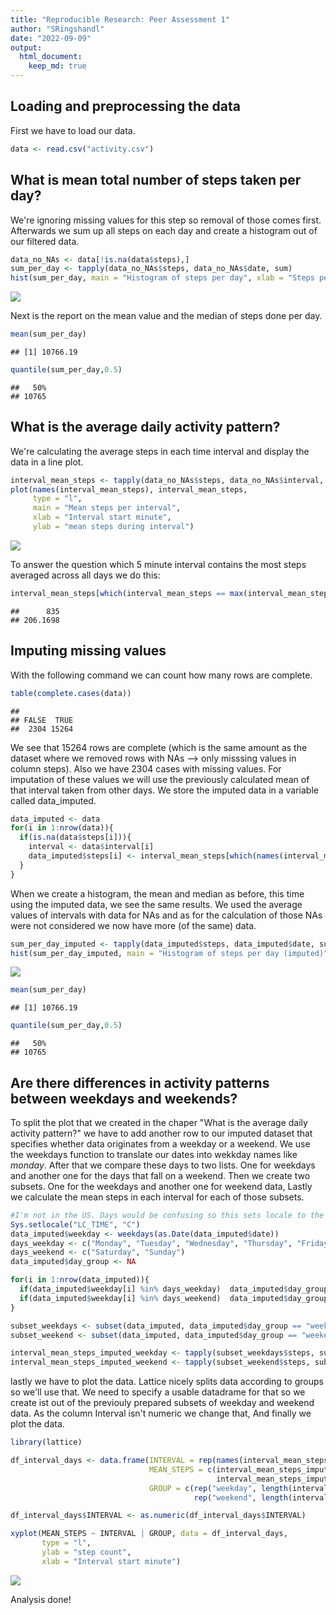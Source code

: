 ```yaml
---
title: "Reproducible Research: Peer Assessment 1"
author: "SRingshandl"
date: "2022-09-09"
output:
  html_document:
    keep_md: true
---
```




## Loading and preprocessing the data

First we have to load our data.



```r
data <- read.csv("activity.csv")
```

## What is mean total number of steps taken per day?

We're ignoring missing values for this step so removal of those comes first.  
Afterwards we sum up all steps on each day and create a histogram out of our filtered data.


```r
data_no_NAs <- data[!is.na(data$steps),]
sum_per_day <- tapply(data_no_NAs$steps, data_no_NAs$date, sum)
hist(sum_per_day, main = "Histogram of steps per day", xlab = "Steps per day")
```

![](PA1_template_files/figure-html/q1_part1-1.png)<!-- -->

Next is the report on the mean value and the median of steps done per day.


```r
mean(sum_per_day)
```

```
## [1] 10766.19
```

```r
quantile(sum_per_day,0.5)
```

```
##   50% 
## 10765
```

## What is the average daily activity pattern?

We're calculating the average steps in each time interval and display the data in a line plot.

```r
interval_mean_steps <- tapply(data_no_NAs$steps, data_no_NAs$interval, mean)
plot(names(interval_mean_steps), interval_mean_steps, 
     type = "l",
     main = "Mean steps per interval",
     xlab = "Interval start minute",
     ylab = "mean steps during interval")
```

![](PA1_template_files/figure-html/q2_part1-1.png)<!-- -->

To answer the question which 5 minute interval contains the most steps averaged across all days we do this:


```r
interval_mean_steps[which(interval_mean_steps == max(interval_mean_steps))]
```

```
##      835 
## 206.1698
```

## Imputing missing values

With the following command we can count how many rows are complete.


```r
table(complete.cases(data))
```

```
## 
## FALSE  TRUE 
##  2304 15264
```

We see that 15264 rows are complete (which is the same amount as the dataset where we removed rows with NAs --> only misssing values in column steps). Also we have 2304 cases with missing values.
For imputation of these values we will use the previously calculated mean of that interval taken from other days. We store the imputed data in a variable called data_imputed.


```r
data_imputed <- data
for(i in 1:nrow(data)){
  if(is.na(data$steps[i])){
    interval <- data$interval[i]
    data_imputed$steps[i] <- interval_mean_steps[which(names(interval_mean_steps) == interval)]
  }
}
```

When we create a histogram, the mean and median as before, this time using the imputed data, we see the same results. We used the average values of intervals with data for NAs and as for the calculation of those NAs were not considered we now have more (of the same) data.


```r
sum_per_day_imputed <- tapply(data_imputed$steps, data_imputed$date, sum)
hist(sum_per_day_imputed, main = "Histogram of steps per day (imputed)", xlab = "Steps per day")
```

![](PA1_template_files/figure-html/unnamed-chunk-4-1.png)<!-- -->

```r
mean(sum_per_day)
```

```
## [1] 10766.19
```

```r
quantile(sum_per_day,0.5)
```

```
##   50% 
## 10765
```



## Are there differences in activity patterns between weekdays and weekends?

To split the plot that we created in the chaper "What is the average daily activity pattern?" we have to add another row to our imputed dataset that specifies whether data originates from a weekday or a weekend. We use the weekdays function to translate our dates into wekkday names like *monday*. After that we compare these days to two lists. One for weekdays and another one for the days that fall on a weekend. Then we create two subsets. One for the weekdays and another one for weekend data, Lastly we calculate the mean steps in each interval for each of those subsets.


```r
#I'm not in the US. Days would be confusing so this sets locale to the US
Sys.setlocale("LC_TIME", "C")
data_imputed$weekday <- weekdays(as.Date(data_imputed$date))
days_weekday <- c("Monday", "Tuesday", "Wednesday", "Thursday", "Friday")
days_weekend <- c("Saturday", "Sunday")
data_imputed$day_group <- NA

for(i in 1:nrow(data_imputed)){
  if(data_imputed$weekday[i] %in% days_weekday)  data_imputed$day_group[i] <- "weekday"
  if(data_imputed$weekday[i] %in% days_weekend)  data_imputed$day_group[i] <- "weekend"
}

subset_weekdays <- subset(data_imputed, data_imputed$day_group == "weekday")
subset_weekend <- subset(data_imputed, data_imputed$day_group == "weekend")

interval_mean_steps_imputed_weekday <- tapply(subset_weekdays$steps, subset_weekdays$interval, mean)
interval_mean_steps_imputed_weekend <- tapply(subset_weekend$steps, subset_weekend$interval, mean)
```

lastly we have to plot the data. Lattice nicely splits data according to groups so we'll use that. We need to specify a usable datadrame for that so  we create ist out of the previouly prepared subsets of weekday and weekend data. As the column Interval isn't numeric we change that, And finally we plot the data.


```r
library(lattice)

df_interval_days <- data.frame(INTERVAL = rep(names(interval_mean_steps_imputed_weekday),2),
                               MEAN_STEPS = c(interval_mean_steps_imputed_weekday, 
                                              interval_mean_steps_imputed_weekend),
                               GROUP = c(rep("weekday", length(interval_mean_steps_imputed_weekday)),
                                         rep("weekend", length(interval_mean_steps_imputed_weekend))))

df_interval_days$INTERVAL <- as.numeric(df_interval_days$INTERVAL)

xyplot(MEAN_STEPS ~ INTERVAL | GROUP, data = df_interval_days,
       type = "l", 
       ylab = "step count",
       xlab = "Interval start minute")
```

![](PA1_template_files/figure-html/unnamed-chunk-6-1.png)<!-- -->

Analysis done!
